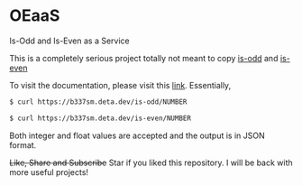 # OEaaS

Is-Odd and Is-Even as a Service

This is a completely serious project totally not meant to copy [is-odd](https://www.npmjs.com/package/is-odd) and [is-even](https://www.npmjs.com/package/is-even)

To visit the documentation, please visit this [link](https://https://b337sm.deta.dev/redoc). Essentially,


```bash
$ curl https://b337sm.deta.dev/is-odd/NUMBER
```

```bash
$ curl https://b337sm.deta.dev/is-even/NUMBER
```


Both integer and float values are accepted and the output is in JSON format.

~~Like, Share and Subscribe~~ Star if you liked this repository. I will be back with more useful projects!
